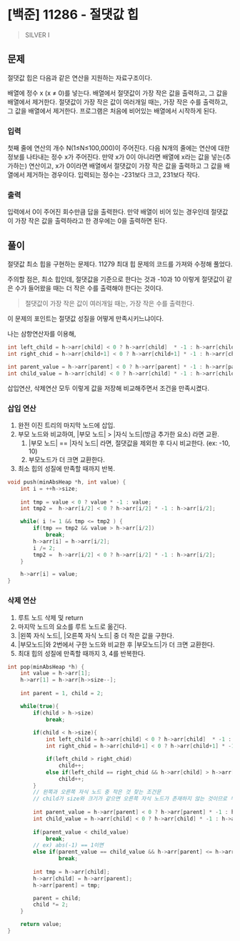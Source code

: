 # [백준] 11286 - 절댓값 힙
> SILVER I

## 문제

절댓값 힙은 다음과 같은 연산을 지원하는 자료구조이다.

배열에 정수 x (x ≠ 0)를 넣는다.
배열에서 절댓값이 가장 작은 값을 출력하고, 그 값을 배열에서 제거한다. 절댓값이 가장 작은 값이 여러개일 때는, 가장 작은 수를 출력하고, 그 값을 배열에서 제거한다.
프로그램은 처음에 비어있는 배열에서 시작하게 된다.

### 입력

첫째 줄에 연산의 개수 N(1≤N≤100,000)이 주어진다. 다음 N개의 줄에는 연산에 대한 정보를 나타내는 정수 x가 주어진다. 만약 x가 0이 아니라면 배열에 x라는 값을 넣는(추가하는) 연산이고, x가 0이라면 배열에서 절댓값이 가장 작은 값을 출력하고 그 값을 배열에서 제거하는 경우이다. 입력되는 정수는 -231보다 크고, 231보다 작다.

### 출력

입력에서 0이 주어진 회수만큼 답을 출력한다. 만약 배열이 비어 있는 경우인데 절댓값이 가장 작은 값을 출력하라고 한 경우에는 0을 출력하면 된다.

## 풀이

절댓값 최소 힙을 구현하는 문제다. 11279 최대 힙 문제의 코드를 가져와 수정해 풀었다.

주의할 점은, 최소 힙인데, 절댓값을 기준으로 한다는 것과 -10과 10 이렇게 절댓값이 같은 수가 들어왔을 때는 더 작은 수를 출력해야 한다는 것이다.

> 절댓값이 가장 작은 값이 여러개일 때는, 가장 작은 수를 출력한다.

이 문제의 포인트는 절댓값 성질을 어떻게 만족시키느냐이다.

나는 삼항연산자를 이용해,

```C
int left_child = h->arr[child] < 0 ? h->arr[child]  * -1 : h->arr[child] ;
int right_chid = h->arr[child+1] < 0 ? h->arr[child+1] * -1 : h->arr[child+1];

int parent_value = h->arr[parent] < 0 ? h->arr[parent] * -1 : h->arr[parent];
int child_value = h->arr[child] < 0 ? h->arr[child] * -1 : h->arr[child];
```

삽입연산, 삭제연산 모두 이렇게 값을 저장해 비교해주면서 조건을 만족시켰다.

### 삽입 연산

1. 완전 이진 트리의 마지막 노드에 삽입.
2. 부모 노드와 비교하여, |부모 노드| > |자식 노드|(방금 추가한 요소) 라면 교환.
    1. |부모 노드| == |자식 노드| 라면, 절댓값을 제외한 후 다시 비교한다. (ex: -10, 10)
    2. 부모노드가 더 크면 교환한다.
3. 최소 힙의 성질에 만족할 때까지 반복.

```C
void push(minAbsHeap *h, int value) {
    int i = ++h->size;
    
    int tmp = value < 0 ? value * -1 : value;
    int tmp2 =  h->arr[i/2] < 0 ? h->arr[i/2] * -1 : h->arr[i/2];

    while( i != 1 && tmp <= tmp2 ) {
        if(tmp == tmp2 && value > h->arr[i/2])
            break;
        h->arr[i] = h->arr[i/2];
        i /= 2;
        tmp2 =  h->arr[i/2] < 0 ? h->arr[i/2] * -1 : h->arr[i/2];
    }

    h->arr[i] = value;
}
```

### 삭제 연산

1. 루트 노드 삭제 및 return
2. 마지막 노드의 요소를 루트 노드로 옮긴다.
3. |왼쪽 자식 노드|, |오른쪽 자식 노드| 중 더 작은 값을 구한다.
4. |부모노드|와 2번에서 구한 노드와 비교한 후 |부모노드|가 더 크면 교환한다.
5. 최대 힙의 성질에 만족할 때까지 3, 4를 반복한다.

```C
int pop(minAbsHeap *h) {
    int value = h->arr[1];
    h->arr[1] = h->arr[h->size--];
    
    int parent = 1, child = 2;

    while(true){
        if(child > h->size)
            break;
        
        if(child < h->size){
            int left_child = h->arr[child] < 0 ? h->arr[child]  * -1 : h->arr[child] ;
            int right_chid = h->arr[child+1] < 0 ? h->arr[child+1] * -1 : h->arr[child+1];

            if(left_child > right_chid)
                child++;
            else if(left_child == right_chid && h->arr[child] > h->arr[child+1])
                child++;
        }
        // 왼쪽과 오른쪽 자식 노드 중 작은 것 찾는 조건문
        // child가 size와 크기가 같으면 오른쪽 자식 노드가 존재하지 않는 것이므로 무시해야 함.
        
        int parent_value = h->arr[parent] < 0 ? h->arr[parent] * -1 : h->arr[parent];
        int child_value = h->arr[child] < 0 ? h->arr[child] * -1 : h->arr[child];
        
        if(parent_value < child_value) 
            break;
        // ex) abs(-1) == 1이면 
        else if(parent_value == child_value && h->arr[parent] <= h->arr[child])
                break;     
            
        int tmp = h->arr[child];
        h->arr[child] = h->arr[parent];
        h->arr[parent] = tmp;

        parent = child;
        child *= 2;
    }

    return value;
}
```